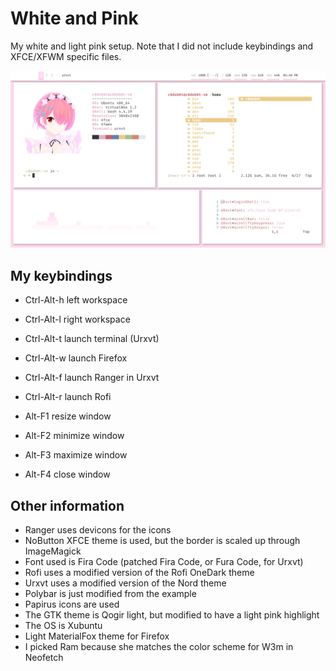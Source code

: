 # White and Pink
My white and light pink setup. Note that I did not include keybindings and XFCE/XFWM specific files.

![Xubuntu setup](xubuntu_light_pink_1.png)

## My keybindings
- Ctrl-Alt-h left workspace
- Ctrl-Alt-l right workspace
- Ctrl-Alt-t launch terminal (Urxvt)
- Ctrl-Alt-w launch Firefox
- Ctrl-Alt-f launch Ranger in Urxvt
- Ctrl-Alt-r launch Rofi


- Alt-F1 resize window
- Alt-F2 minimize window
- Alt-F3 maximize window
- Alt-F4 close window


## Other information
- Ranger uses devicons for the icons
- NoButton XFCE theme is used, but the border is scaled up through ImageMagick
- Font used is Fira Code (patched Fira Code, or Fura Code, for Urxvt)
- Rofi uses a modified version of the Rofi OneDark theme
- Urxvt uses a modified version of the Nord theme
- Polybar is just modified from the example
- Papirus icons are used
- The GTK theme is Qogir light, but modified to have a light pink highlight
- The OS is Xubuntu
- Light MaterialFox theme for Firefox
- I picked Ram because she matches the color scheme for W3m in Neofetch
